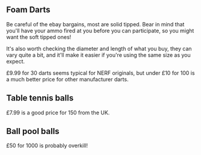 Foam Darts
----------

Be careful of the ebay bargains, most are solid tipped. Bear in mind that you'll have your ammo fired at you 
before you can participate, so you might want the soft tipped ones!

It's also worth checking the diameter and length of what you buy, they can vary quite a bit, and it'll make 
it easier if you're using the same size as you expect. 

£9.99 for 30 darts seems typical for NERF originals, but under £10 for 100 is a much better price for other 
manufacturer darts. 

Table tennis balls
------------------

£7.99 is a good price for 150 from the UK. 

Ball pool balls
---------------

£50 for 1000 is probably overkill!
